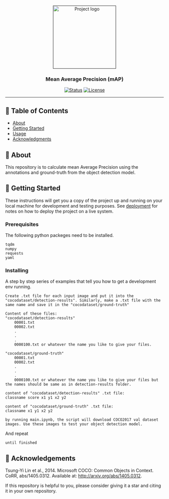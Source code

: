 <p align="center">
  <a href="" rel="noopener">
 <img width=200px height=200px src="https://techpilot.ai/wp-content/uploads/2023/06/Open-Source-AI.jpg" alt="Project logo"></a>
</p>

<h3 align="center">Mean Average Precision (mAP)</h3>

<div align="center">

[![Status](https://img.shields.io/badge/status-active-success.svg)]()
[![License](https://img.shields.io/badge/license-MIT-blue.svg)](/LICENSE)

</div>

---

## 📝 Table of Contents

- [About](#about)
- [Getting Started](#getting_started)
- [Usage](#usage)
- [Acknowledgments](#acknowledgement)

## 🧐 About <a name = "about"></a>

This repository is to calculate mean Average Precision using the annotations and ground-truth from the object detection model. 

## 🏁 Getting Started <a name = "getting_started"></a>

These instructions will get you a copy of the project up and running on your local machine for development and testing purposes. See [deployment](#deployment) for notes on how to deploy the project on a live system.

### Prerequisites

The following python packeges need to be installed.
```
tqdm
numpy
requests
yaml
```

### Installing

A step by step series of examples that tell you how to get a development env running.
```
Create .txt file for each input image and put it into the "cocodataset/detection-results". Similarly, make a .txt file with the same name and save it in the "cocodataset/ground-truth"

Content of these files:
"cocodataset/detection-results"
    00001.txt
    00002.txt
    .
    .
    .
    0000100.txt or whatever the name you like to give your files.

"cocodataset/ground-truth"
    00001.txt
    00002.txt
    .
    .
    .
    0000100.txt or whatever the name you like to give your files but the names should be same as in detection-results folder.
```

```
content of "cocodataset/detection-results" .txt file:
classname score x1 y1 x2 y2

content of "cocodataset/ground-truth" .txt file:
classname x1 y1 x2 y2

by running main.ipynb, the script will download COCO2017 val dataset images. Use these images to test your object detection model.
```

And repeat

```
until finished
```


## 🎉 Acknowledgements <a name = "acknowledgement"></a>

Tsung-Yi Lin et al., 2014. Microsoft COCO: Common Objects in Context. CoRR, abs/1405.0312. Available at: http://arxiv.org/abs/1405.0312.

If this repository is helpful to you, please consider giving it a star and citing it in your own repository.
